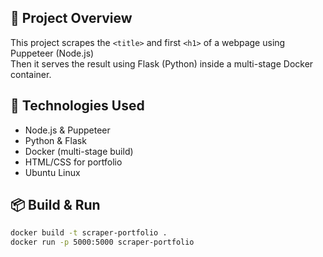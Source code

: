 

## 📌 Project Overview
This project scrapes the `<title>` and first `<h1>` of a webpage using Puppeteer (Node.js)  
Then it serves the result using Flask (Python) inside a multi-stage Docker container.

## 📁 Technologies Used
- Node.js & Puppeteer
- Python & Flask
- Docker (multi-stage build)
- HTML/CSS for portfolio
- Ubuntu Linux

## 📦 Build & Run

```bash
docker build -t scraper-portfolio .
docker run -p 5000:5000 scraper-portfolio
